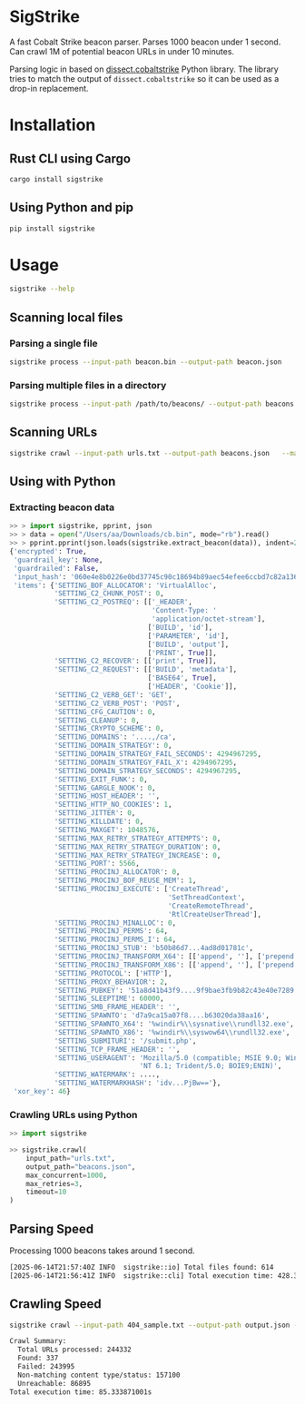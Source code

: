 # SigStrike

A fast Cobalt Strike beacon parser.
Parses 1000 beacon under 1 second.
Can crawl 1M of potential beacon URLs in under 10 minutes.

Parsing logic in based on [dissect.cobaltstrike](https://github.com/fox-it/dissect.cobaltstrike) Python library.
The library tries to match the output of `dissect.cobaltstrike` so it can be used as a drop-in replacement.

# Installation

## Rust CLI using Cargo

```bash
cargo install sigstrike
```

## Using Python and pip

```bash
pip install sigstrike
```

# Usage

```bash
sigstrike --help
```

## Scanning local files

### Parsing a single file

```bash
sigstrike process --input-path beacon.bin --output-path beacon.json
```

### Parsing multiple files in a directory

```bash
sigstrike process --input-path /path/to/beacons/ --output-path beacons.json
```

## Scanning URLs

```bash
sigstrike crawl --input-path urls.txt --output-path beacons.json   --max-concurrent 1000
```

## Using with Python

### Extracting beacon data

```python
>> > import sigstrike, pprint, json
>> > data = open("/Users/aa/Downloads/cb.bin", mode="rb").read()
>> > pprint.pprint(json.loads(sigstrike.extract_beacon(data)), indent=2)
{'encrypted': True,
 'guardrail_key': None,
 'guardrailed': False,
 'input_hash': '060e4e8b0226e0bd37745c90c18694b89aec54efee6ccbd7c82a136811d7d66d',
 'items': {'SETTING_BOF_ALLOCATOR': 'VirtualAlloc',
           'SETTING_C2_CHUNK_POST': 0,
           'SETTING_C2_POSTREQ': [['_HEADER',
                                   'Content-Type: '
                                   'application/octet-stream'],
                                  ['BUILD', 'id'],
                                  ['PARAMETER', 'id'],
                                  ['BUILD', 'output'],
                                  ['PRINT', True]],
           'SETTING_C2_RECOVER': [['print', True]],
           'SETTING_C2_REQUEST': [['BUILD', 'metadata'],
                                  ['BASE64', True],
                                  ['HEADER', 'Cookie']],
           'SETTING_C2_VERB_GET': 'GET',
           'SETTING_C2_VERB_POST': 'POST',
           'SETTING_CFG_CAUTION': 0,
           'SETTING_CLEANUP': 0,
           'SETTING_CRYPTO_SCHEME': 0,
           'SETTING_DOMAINS': '....,/ca',
           'SETTING_DOMAIN_STRATEGY': 0,
           'SETTING_DOMAIN_STRATEGY_FAIL_SECONDS': 4294967295,
           'SETTING_DOMAIN_STRATEGY_FAIL_X': 4294967295,
           'SETTING_DOMAIN_STRATEGY_SECONDS': 4294967295,
           'SETTING_EXIT_FUNK': 0,
           'SETTING_GARGLE_NOOK': 0,
           'SETTING_HOST_HEADER': '',
           'SETTING_HTTP_NO_COOKIES': 1,
           'SETTING_JITTER': 0,
           'SETTING_KILLDATE': 0,
           'SETTING_MAXGET': 1048576,
           'SETTING_MAX_RETRY_STRATEGY_ATTEMPTS': 0,
           'SETTING_MAX_RETRY_STRATEGY_DURATION': 0,
           'SETTING_MAX_RETRY_STRATEGY_INCREASE': 0,
           'SETTING_PORT': 5566,
           'SETTING_PROCINJ_ALLOCATOR': 0,
           'SETTING_PROCINJ_BOF_REUSE_MEM': 1,
           'SETTING_PROCINJ_EXECUTE': ['CreateThread',
                                       'SetThreadContext',
                                       'CreateRemoteThread',
                                       'RtlCreateUserThread'],
           'SETTING_PROCINJ_MINALLOC': 0,
           'SETTING_PROCINJ_PERMS': 64,
           'SETTING_PROCINJ_PERMS_I': 64,
           'SETTING_PROCINJ_STUB': 'b50b86d7...4ad8d01781c',
           'SETTING_PROCINJ_TRANSFORM_X64': [['append', ''], ['prepend', '']],
           'SETTING_PROCINJ_TRANSFORM_X86': [['append', ''], ['prepend', '']],
           'SETTING_PROTOCOL': ['HTTP'],
           'SETTING_PROXY_BEHAVIOR': 2,
           'SETTING_PUBKEY': '51a8d41b43f9....9f9bae3fb9b82c43e40e7289',
           'SETTING_SLEEPTIME': 60000,
           'SETTING_SMB_FRAME_HEADER': '',
           'SETTING_SPAWNTO': 'd7a9ca15a07f8....b63020da38aa16',
           'SETTING_SPAWNTO_X64': '%windir%\\sysnative\\rundll32.exe',
           'SETTING_SPAWNTO_X86': '%windir%\\syswow64\\rundll32.exe',
           'SETTING_SUBMITURI': '/submit.php',
           'SETTING_TCP_FRAME_HEADER': '',
           'SETTING_USERAGENT': 'Mozilla/5.0 (compatible; MSIE 9.0; Windows '
                                'NT 6.1; Trident/5.0; BOIE9;ENIN)',
           'SETTING_WATERMARK': ....,
           'SETTING_WATERMARKHASH': 'idv...PjBw=='},
 'xor_key': 46}
```

### Crawling URLs using Python

```python
>> import sigstrike

>> sigstrike.crawl(
    input_path="urls.txt",
    output_path="beacons.json",
    max_concurrent=1000,
    max_retries=3,
    timeout=10
)
```

## Parsing Speed

Processing 1000 beacons takes around 1 second.

```bash
[2025-06-14T21:57:40Z INFO  sigstrike::io] Total files found: 614
[2025-06-14T21:56:41Z INFO  sigstrike::cli] Total execution time: 428.313792ms
```

## Crawling Speed

```bash
sigstrike crawl --input-path 404_sample.txt --output-path output.json --max-concurrent 8000

Crawl Summary:
  Total URLs processed: 244332
  Found: 337
  Failed: 243995
  Non-matching content type/status: 157100
  Unreachable: 86895
Total execution time: 85.333871001s
```

